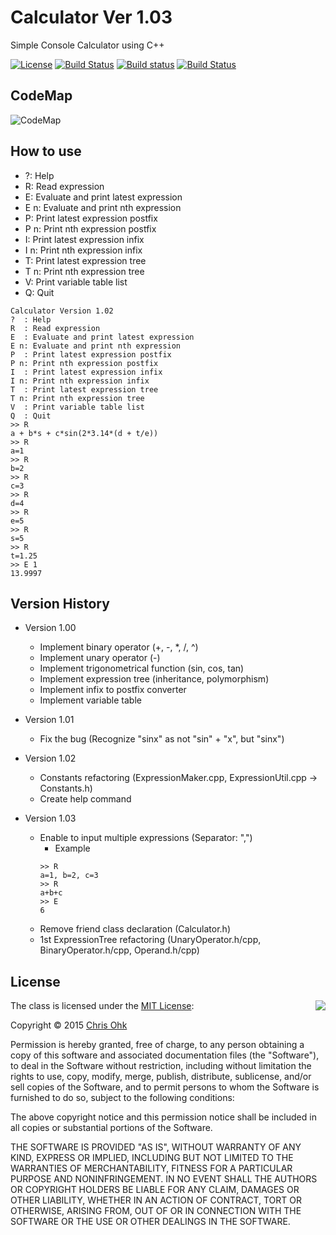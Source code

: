 # Calculator Ver 1.03

Simple Console Calculator using C++

[![License](https://img.shields.io/badge/Licence-MIT-blue.svg)](https://github.com/utilForever/CubbyCalc/blob/master/LICENSE) [![Build Status](https://travis-ci.org/utilForever/CubbyCalc.svg?branch=master)](https://travis-ci.org/utilForever/CubbyCalc/branches) [![Build status](https://ci.appveyor.com/api/projects/status/github/utilForever/CubbyCalc?branch=master&svg=true)](https://ci.appveyor.com/project/utilForever/CubbyCalc/branch/master) [![Build Status](https://dev.azure.com/utilforever/CubbyCalc/_apis/build/status/utilForever.CubbyCalc)](https://dev.azure.com/utilforever/CubbyCalc/_build/latest?definitionId=2)

## CodeMap

![CodeMap](https://github.com/utilForever/Calculator/blob/master/CodeMap.png)

## How to use

- ?: Help
- R: Read expression
- E: Evaluate and print latest expression
- E n: Evaluate and print nth expression
- P: Print latest expression postfix
- P n: Print nth expression postfix
- I: Print latest expression infix
- I n: Print nth expression infix
- T: Print latest expression tree
- T n: Print nth expression tree
- V: Print variable table list
- Q: Quit 

```
Calculator Version 1.02
?  : Help
R  : Read expression
E  : Evaluate and print latest expression
E n: Evaluate and print nth expression
P  : Print latest expression postfix
P n: Print nth expression postfix
I  : Print latest expression infix
I n: Print nth expression infix
T  : Print latest expression tree
T n: Print nth expression tree
V  : Print variable table list
Q  : Quit
>> R
a + b*s + c*sin(2*3.14*(d + t/e))
>> R
a=1
>> R
b=2
>> R
c=3
>> R
d=4
>> R
e=5
>> R
s=5
>> R
t=1.25
>> E 1
13.9997
```

## Version History

- Version 1.00

    - Implement binary operator (+, -, *, /, ^)
    - Implement unary operator (-)
    - Implement trigonometrical function (sin, cos, tan)
    - Implement expression tree (inheritance, polymorphism)
    - Implement infix to postfix converter
    - Implement variable table

- Version 1.01

    - Fix the bug (Recognize "sinx" as not "sin" + "x", but "sinx")
    
- Version 1.02
    
    - Constants refactoring (ExpressionMaker.cpp, ExpressionUtil.cpp → Constants.h)
    - Create help command
    
- Version 1.03

    - Enable to input multiple expressions (Separator: ",")     
        - Example     
        ```
        >> R
        a=1, b=2, c=3
        >> R
        a+b+c
        >> E
        6
        ```      
    - Remove friend class declaration (Calculator.h)
    - 1st ExpressionTree refactoring (UnaryOperator.h/cpp, BinaryOperator.h/cpp, Operand.h/cpp)    

## License

<img align="right" src="http://opensource.org/trademarks/opensource/OSI-Approved-License-100x137.png">

The class is licensed under the [MIT License](http://opensource.org/licenses/MIT):

Copyright &copy; 2015 [Chris Ohk](http://www.github.com/utiLForever)

Permission is hereby granted, free of charge, to any person obtaining a copy of this software and associated documentation files (the "Software"), to deal in the Software without restriction, including without limitation the rights to use, copy, modify, merge, publish, distribute, sublicense, and/or sell copies of the Software, and to permit persons to whom the Software is furnished to do so, subject to the following conditions:

The above copyright notice and this permission notice shall be included in all copies or substantial portions of the Software.

THE SOFTWARE IS PROVIDED "AS IS", WITHOUT WARRANTY OF ANY KIND, EXPRESS OR IMPLIED, INCLUDING BUT NOT LIMITED TO THE WARRANTIES OF MERCHANTABILITY, FITNESS FOR A PARTICULAR PURPOSE AND NONINFRINGEMENT. IN NO EVENT SHALL THE AUTHORS OR COPYRIGHT HOLDERS BE LIABLE FOR ANY CLAIM, DAMAGES OR OTHER LIABILITY, WHETHER IN AN ACTION OF CONTRACT, TORT OR OTHERWISE, ARISING FROM, OUT OF OR IN CONNECTION WITH THE SOFTWARE OR THE USE OR OTHER DEALINGS IN THE SOFTWARE.